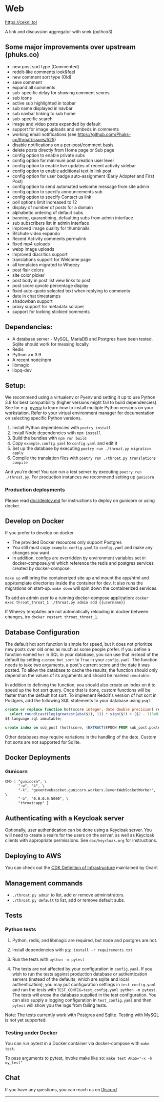 # Web

https://cekni.to/

A link and discussion aggregator with snek (python3)

## Some major improvements over upstream (phuks.co)

- new post sort type (Commented)
- reddit-like comments look&feel
- new comment sort type (Old)
- save comment
- expand all comments
- sub-specific delay for showing comment scores
- sub icons
- active sub highlighted in topbar
- sub name displayed in navbar
- sub navbar linking to sub home
- sub-specific search
- image and video posts expanded by default
- support for image uploads and embeds in comments
- working email notifications (see https://github.com/Phuks-co/throat/issues/525)
- disable notifications on a per-post/comment basis
- delete posts directly from Home page or Sub page
- config option to enable private subs
- config option for minimum post creation user level
- config option to enable live updates of recent activity sidebar
- config option to enable additional text in link post
- config option for user badge auto-assignment (Early Adopter and First Post)
- config option to send automated welcome message from site admin
- config option to specify announcements sub
- config option to specify Contact us link
- poll options limit increased to 12
- display of number of posts for a domain
- alphabetic ordering of default subs
- banning, quarantining, defaulting subs from admin interface
- sub subscribers list in admin interface
- improved image quality for thumbnails
- Bitchute video expando
- Recent Activity comments permalink
- fixed mp4 uploads
- webp image uploads
- improved diacritics support
- translations support for Welcome page
- all templates migrated to Wheezy
- post flair colors
- site color picker
- post body in post list view links to post
- post score upvote percentage display
- fixed auto-quote selected text when replying to comments
- date in chat timestamps
- shadowban support
- proxy support for metadata scraper
- support for locking stickied comments

## Dependencies:

 - A database server - MySQL, MariaDB and Postgres have been tested. Sqlite should work for messing locally
 - Redis
 - Python >= 3.9
 - A recent node/npm
 - libmagic
 - libpq-dev

## Setup:

We recommend using a virtualenv or Pyenv and setting it up to use Python 3.9 for best compatibility (higher versions might fail to build dependencies). See for e.g. [pyenv](https://github.com/pyenv/pyenv) to learn how to install multiple Python versions on your workstation. Refer to your virtual environment manager for documentation on selecting specific Python versions.

1. Install Python dependencies with `poetry install`
2. Install Node dependencies with `npm install`
3. Build the bundles with `npm run build`
4. Copy `example.config.yaml` to `config.yaml` and edit it
5. Set up the database by executing `poetry run ./throat.py migration apply`
6. Compile the translation files with `poetry run ./throat.py translations compile`

And you're done! You can run a test server by executing `poetry run ./throat.py`. For production instances we recommend setting up `gunicorn`

### Production deployments
Please read [doc/deploy.md](doc/deploy.md) for instructions to deploy on gunicorn or using docker.

## Develop on Docker
If you prefer to develop on docker
 - The provided Docker resources only support Postgres
 - You still must copy `example.config.yaml` to `config.yaml` and make any changes you want
 - In addition, configs are overridden by environment variables set in docker-compose.yml
   which reference the redis and postgres services created by docker-compose.

`make up` will bring the containerized site up and mount the app/html and app/template directories
inside the container for dev. It also runs the migrations on start-up. `make down` will spin down the containerized services.

To add an admin user to a running docker-compose application:
`docker exec throat_throat_1 ./throat.py admin add {{username}}`

If Wheezy templates are not automatically reloading in docker between changes, try `docker restart throat_throat_1`.

## Database Configuration

The default hot sort function is simple for speed, but it does not prioritize new posts over old ones as much as some people prefer.  If you define a function named `hot` in SQL in your database, you can use that instead of the default by setting `custom_hot_sort` to `True` in your `config.yaml`.  The function needs to take two arguments, a post's current score and the date it was posted.  To allow the database to cache the results, the function should only depend on the values of its arguments and should be marked `immutable`.

In addition to defining the function, you should also create an index on it to speed up the hot sort query.  Once that is done, custom functions will be faster than the default hot sort.  To implement Reddit's version of hot sort in Postgres, add the following SQL statements to your database using `psql`:

```sql
create or replace function hot(score integer, date double precision) returns numeric as $$
  select round(cast(log(greatest(abs($1), 1)) * sign($1) + ($2 - 1134028003) / 45000.0 as numeric), 7)
$$ language sql immutable;

create index on sub_post (hot(score, (EXTRACT(EPOCH FROM sub_post.posted))));
```

Other databases may require variations in the handling of the date. Custom hot sorts are not supported for Sqlite.

## Docker Deployments

### Gunicorn
```
CMD [ "gunicorn", \
      "-w", "4", \
      "-k", "geventwebsocket.gunicorn.workers.GeventWebSocketWorker", \
      "-b", "0.0.0.0:5000", \
      "throat:app" ]
```

## Authenticating with a Keycloak server

Optionally, user authentication can be done using a Keycloak server.
You will need to create a realm for the users on the server, as well
as Keycloak clients with appropriate permissions.  See
`doc/keycloak.org` for instructions.

## Deploying to AWS

You can check out the [CDK Definition of Infrastructure](https://gitlab.com/feminist-conspiracy/infrastructure) maintained by Ovarit

## Management commands
 - `./throat.py admin` to list, add or remove administrators.
 - `./throat.py default` to list, add or remove default subs.

## Tests

### Python tests

1. Python, redis, and libmagic are required, but node and postgres are not.

2. Install dependencies with `pip install -r requirements.txt`

3. Run the tests with `python -m pytest`

4. The tests are not affected by your configuration in `config.yaml`.
If you wish to run the tests against production database or
authentication servers (instead of the defaults, which are sqlite and
local authentication), you may put configuration settings in
`test_config.yaml` and run the tests with
`TEST_CONFIG=test_config.yaml python -m pytest`.  The tests *will
erase* the database supplied in the test configuration.  You can also
supply a logging configuration in `test_config.yaml` and then `pytest`
will show you the logs from failing tests.

Note: The tests currently work with Postgres and Sqlite.  Testing with
MySQL is not yet supported.

### Testing under Docker

You can run pytest in a Docker container via docker-compose with `make test`.

To pass arguments to pytest, invoke make like so: `make test ARGS="-x -k my_test"`

## Chat

If you have any questions, you can reach us on [Discord](https://discord.gg/8HFrGrzEx2)

---
